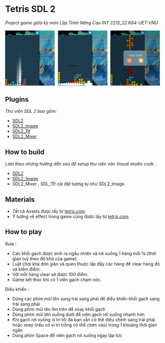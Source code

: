 # Tetris SDL 2
*Project game giữa kỳ môn Lập Trình Nâng Cao INT 2215_22 K64-UET-VNU*\
\
<img src="https://github.com/miaht94/Tetris_SDL/blob/master/tetris_image.png?raw=true"/>
## Plugins
*Thư viện SDL 2 bao gồm:*
* [SDL2 ](https://www.libsdl.org/download-2.0.php)
* [SDL2_Image ](https://www.libsdl.org/projects/SDL_image/)
* [SDL2_Ttf](https://www.libsdl.org/projects/SDL_ttf/) 
* [SDL2_Mixer](https://www.libsdl.org/projects/SDL_mixer/)
## How to build
*Làm theo những hướng dẫn sau để setup thư viện vào Visual studio code :*
* [SDL2 ](http://lazyfoo.net/tutorials/SDL/01_hello_SDL/index.php)
* [SDL2_Image](http://lazyfoo.net/tutorials/SDL/06_extension_libraries_and_loading_other_image_formats/index.php) 
* SDL2_Mixer , SDL_Ttf cài đặt tương tự như SDL2_Image.
## Materials
* Tất cả Assets được lấy từ [tetris.com](https://tetris.com/sanrio).
* Ý tưởng về effect trong game cũng được lấy từ [tetris.com](https://tetris.com/sanrio).
## How to play
Rule :
* Các khối gach được sinh ra ngẫu nhiên và rơi xuống 1 hàng mỗi 1s (thời gian tuỳ theo độ khó của game).
* Luật chơi khá đơn giản và quen thuộc lấp đầy các hàng để clear hàng đó và kiếm điểm.
* Với mỗi hàng clear sẽ được 100 điểm.
* Game kết thúc khi có 1 viên gạch chạm nóc.

Điều khiển :
* Dùng các phím mũi tên sang trái sang phải để điều khiển khối gạch sang trái sang phải
* Dùng phím mũi tên lên trên để xoay khối gạch
* Dùng phím mũi tên xuống dưới để viên gạch rơi xuống nhanh hơn
* Khi gạch rơi xuống vị trí tối đa bạn vẫn có thể điều chỉnh sang trái phải hoặc xoay (nếu có vị trí trống có thể chèn vào) trong 1 khoảng thời gian ngắn
* Dùng phím Space để viên gạch rơi xuống ngay lập tức

